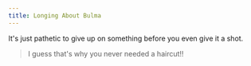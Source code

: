 ```yaml
---
title: Longing About Bulma
---
```


It's just pathetic to give up on something
before you even give it a shot.

> I guess that's why you never needed a haircut!!
